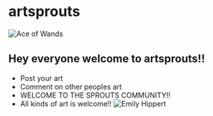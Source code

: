# artsprouts

![Ace of Wands](https://cdn.shopify.com/s/files/1/1325/0879/files/1-ace-of-wands-rider-waite-tarot_large.jpg)

## Hey everyone welcome to artsprouts!!
* Post your art
* Comment on other peoples art
* WELCOME TO THE SPROUTS COMMUNITY!!
* All kinds of art is welcome!!
![Emily Hippert](https://media-exp3.licdn.com/dms/image/C5603AQEf_NUPwR1slg/profile-displayphoto-shrink_100_100/0/1624407725048?e=2159024400&v=beta&t=-MbEZ_SV1ztbFXbcpq4jBbkYKST9xvZWqjFEP5rCEFE)
